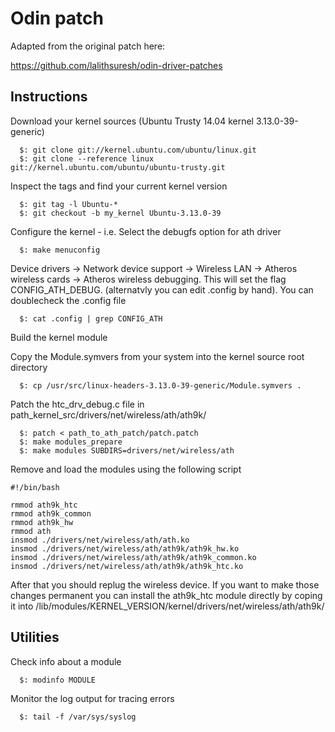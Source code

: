 Odin patch
==========

Adapted from the original patch here:

https://github.com/lalithsuresh/odin-driver-patches

Instructions
------------

Download your kernel sources (Ubuntu Trusty 14.04 kernel 3.13.0-39-generic)

```
  $: git clone git://kernel.ubuntu.com/ubuntu/linux.git
  $: git clone --reference linux git://kernel.ubuntu.com/ubuntu/ubuntu-trusty.git
```

Inspect the tags and find your current kernel version

```
  $: git tag -l Ubuntu-*
  $: git checkout -b my_kernel Ubuntu-3.13.0-39
```

Configure the kernel - i.e. Select the debugfs option for ath driver

```
  $: make menuconfig
```

Device drivers -> Network device support -> Wireless LAN -> Atheros wireless cards -> Atheros wireless debugging.
This will set the flag CONFIG_ATH_DEBUG. (alternatvly you can edit .config by hand). You can doublecheck the .config file

```
  $: cat .config | grep CONFIG_ATH
```

Build the kernel module

Copy the Module.symvers from your system into the kernel source root directory

```
  $: cp /usr/src/linux-headers-3.13.0-39-generic/Module.symvers .
```

Patch the htc_drv_debug.c file in path_kernel_src/drivers/net/wireless/ath/ath9k/

```
  $: patch < path_to_ath_patch/patch.patch
  $: make modules_prepare
  $: make modules SUBDIRS=drivers/net/wireless/ath
```

Remove and load the modules using the following script

```
#!/bin/bash

rmmod ath9k_htc
rmmod ath9k_common
rmmod ath9k_hw
rmmod ath
insmod ./drivers/net/wireless/ath/ath.ko 
insmod ./drivers/net/wireless/ath/ath9k/ath9k_hw.ko
insmod ./drivers/net/wireless/ath/ath9k/ath9k_common.ko
insmod ./drivers/net/wireless/ath/ath9k/ath9k_htc.ko
```

After that you should replug the wireless device. If you want to make those changes permanent you can install the ath9k_htc module directly by coping it into /lib/modules/KERNEL_VERSION/kernel/drivers/net/wireless/ath/ath9k/

Utilities
---------

Check info about a module

```
  $: modinfo MODULE
```

Monitor the log output for tracing errors

```
  $: tail -f /var/sys/syslog
```

